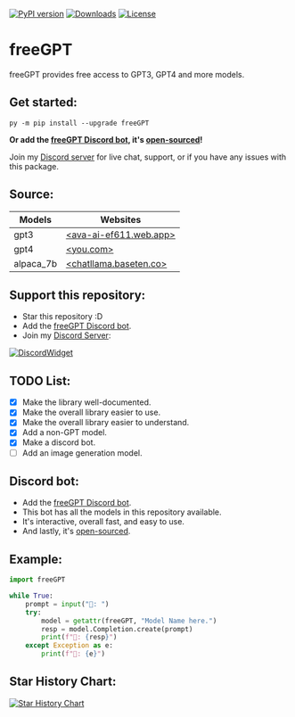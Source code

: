 [![PyPI version](https://badge.fury.io/py/freeGPT.svg)](https://badge.fury.io/py/freeGPT)
[![Downloads](https://static.pepy.tech/personalized-badge/freeGPT?period=month&units=international_system&left_color=grey&right_color=brightgreen&left_text=Downloads)](https://pepy.tech/project/freeGPT)
[![License](https://img.shields.io/badge/License-GPLv3-bright%20green.svg)](LICENSE)

# freeGPT

freeGPT provides free access to GPT3, GPT4 and more models.

## Get started:

```
py -m pip install --upgrade freeGPT
```

**Or add the [freeGPT Discord bot](https://dsc.gg/freegpt), it's [open-sourced](https://github.com/Ruu3f/freeGPT/tree/main/discord-bot)!**

Join my [Discord server](https://discord.gg/XH6pUGkwRr) for live chat, support, or if you have any issues with this package.

## Source:

| Models   | Websites                                                |
| -------- | ------------------------------------------------------- |
| gpt3     | [<ava-ai-ef611.web.app>](https://ava-ai-ef611.web.app/) |
| gpt4     | [<you.com>](https://you.com/)       |
| alpaca_7b| [<chatllama.baseten.co>](https://chatllama.baseten.co/) |

## Support this repository:

- Star this repository :D
- Add the [freeGPT Discord bot](https://dsc.gg/freeGPT).
- Join my [Discord Server](https://discord.gg/XH6pUGkwRr):

[![DiscordWidget](https://discordapp.com/api/guilds/1120833966035976273/widget.png?style=banner2)](https://discord.gg/XH6pUGkwRr)

## TODO List:

- [x] Make the library well-documented.
- [x] Make the overall library easier to use.
- [x] Make the overall library easier to understand.
- [x] Add a non-GPT model.
- [x] Make a discord bot.
- [ ] Add an image generation model.

## Discord bot:

- Add the [freeGPT Discord bot](https://dsc.gg/freegpt).
- This bot has all the models in this repository available.
- It's interactive, overall fast, and easy to use.
- And lastly, it's [open-sourced](https://github.com/Ruu3f/freeGPT/tree/main/discord-bot).

## Example:

```python
import freeGPT

while True:
    prompt = input("👦: ")
    try:
        model = getattr(freeGPT, "Model Name here.")
        resp = model.Completion.create(prompt)
        print(f"🤖: {resp}")
    except Exception as e:
        print(f"🤖: {e}")
```

## Star History Chart:

[![Star History Chart](https://api.star-history.com/svg?repos=Ruu3f/freeGPT&type=Date)](https://github.com/Ruu3f/freeGPT/stargazers)
